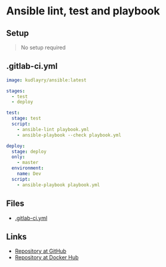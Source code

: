# Ansible lint, test and playbook

## Setup
>No setup required

## .gitlab-ci.yml

```yaml
image: kudlayry/ansible:latest

stages:
  - test
  - deploy

test:
  stage: test
  script:
    - ansible-lint playbook.yml
    - ansible-playbook --check playbook.yml

deploy:
  stage: deploy
  only:
    - master
  environment:
    name: Dev
  script:
    - ansible-playbook playbook.yml
```

## Files
* [.gitlab-ci.yml](.gitlab-ci.yml)

## Links

* [Repository at GitHub](https://github.com/krom/ansible-docker)
* [Repository at Docker Hub](https://hub.docker.com/r/kudlayry/ansible/)
